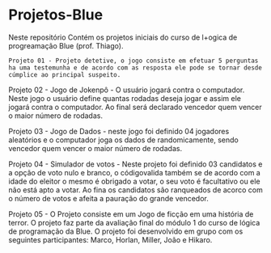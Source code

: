 # Projetos-Blue

Neste repositório Contém os projetos iniciais do curso de l+ogica de progreamação Blue (prof. Thiago).

```
Projeto 01 - Projeto detetive, o jogo consiste em efetuar 5 perguntas ha uma testemunha e de acordo com as resposta ele pode se tornar desde cúmplice ao principal suspeito.
```

Projeto 02 - Jogo de Jokenpô - O usuário jogará contra o computador. Neste jogo o usuário define quantas rodadas deseja jogar e assim ele jogará contra o computador. Ao final será declarado vencedor quem vencer o maior número de rodadas.

Projeto 03 - Jogo de Dados - neste jogo foi definido 04 jogadores aleatórios e o computador joga os dados de randomicamente, sendo vencedor quem vencer o maior número de rodadas.

Projeto 04 - Simulador de votos - Neste projeto foi definido 03 candidatos e a opção de voto nulo e branco, o códigovalida também se de acordo com a idade do eleitor o mesmo é obrigado a votar, o seu voto é facultativo ou ele não está apto a votar. Ao fina os candidatos são ranqueados de acorco com o número de votos e afeita a pauração do grande vencedor.

Projeto 05 - O Projeto consiste em um Jogo de ficção em uma história de terror. O projeto faz parte da avaliação final do módulo 1 do curso de lógica de programação da Blue. O projeto foi desenvolvido em grupo com os seguintes participantes: Marco, Horlan, Miller, João e Hikaro.
